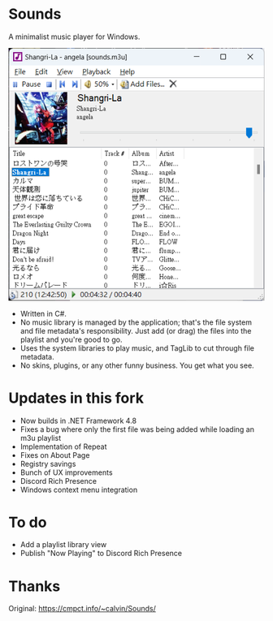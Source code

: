 # Sounds

A minimalist music player for Windows. 


![Screenshot](./screenshot.png)

- Written in C#.
- No music library is managed by the application; that's the file system and file metadata's responsibility. Just add (or drag) the files into the playlist and you're good to go.
- Uses the system libraries to play music, and TagLib to cut through file metadata.
- No skins, plugins, or any other funny business. You get what you see.

# Updates in this fork

- Now builds in .NET Framework 4.8
- Fixes a bug where only the first file was being added while loading an m3u playlist
- Implementation of Repeat
- Fixes on About Page
- Registry savings 
- Bunch of UX improvements
- Discord Rich Presence
- Windows context menu integration

# To do
- Add a playlist library view
- Publish "Now Playing" to Discord Rich Presence

# Thanks
Original: https://cmpct.info/~calvin/Sounds/